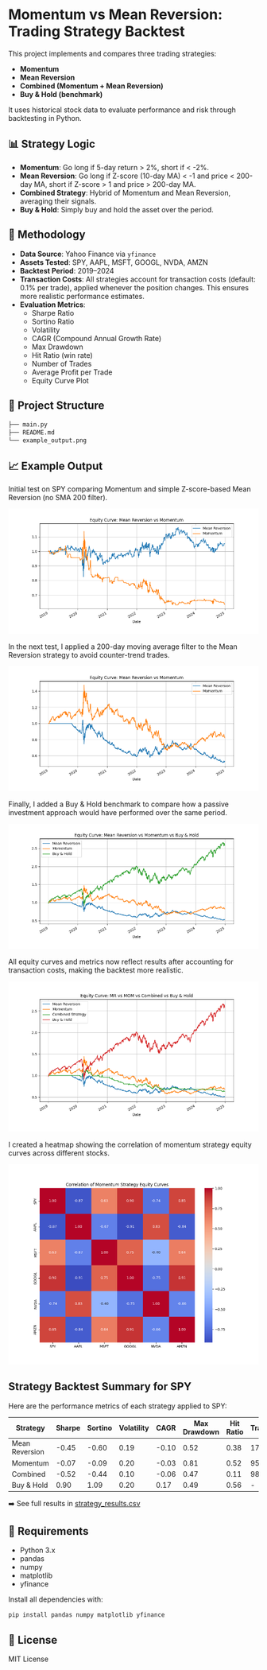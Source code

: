 # Momentum vs Mean Reversion: Trading Strategy Backtest

This project implements and compares three trading strategies:

- **Momentum**
- **Mean Reversion**
- **Combined (Momentum + Mean Reversion)**
- **Buy & Hold (benchmark)**

It uses historical stock data to evaluate performance and risk through backtesting in Python.

## 📊 Strategy Logic

- **Momentum**: Go long if 5-day return > 2%, short if < -2%.
- **Mean Reversion**: Go long if Z-score (10-day MA) < -1 and price < 200-day MA, short if Z-score > 1 and price > 200-day MA.
- **Combined Strategy**: Hybrid of Momentum and Mean Reversion, averaging their signals.
- **Buy & Hold**: Simply buy and hold the asset over the period.

## 🧪 Methodology

- **Data Source**: Yahoo Finance via `yfinance`
- **Assets Tested**: SPY, AAPL, MSFT, GOOGL, NVDA, AMZN
- **Backtest Period**: 2019–2024
- **Transaction Costs**: All strategies account for transaction costs (default: 0.1% per trade), applied whenever the position changes. This ensures more realistic performance estimates.
- **Evaluation Metrics**:
  - Sharpe Ratio
  - Sortino Ratio
  - Volatility
  - CAGR (Compound Annual Growth Rate)
  - Max Drawdown
  - Hit Ratio (win rate)
  - Number of Trades
  - Average Profit per Trade
  - Equity Curve Plot

## 📁 Project Structure

```
├── main.py       
├── README.md                    
└── example_output.png
```

## 📈 Example Output

Initial test on SPY comparing Momentum and simple Z-score-based Mean Reversion (no SMA 200 filter).

![Equity Curve Example](example_output.png)

In the next test, I applied a 200-day moving average filter to the Mean Reversion strategy to avoid counter-trend trades.

![Equity Curve Example  2](output_2.png)

Finally, I added a Buy & Hold benchmark to compare how a passive investment approach would have performed over the same period.

![Equity Curve Example  3](output_3.png)

All equity curves and metrics now reflect results after accounting for transaction costs, making the backtest more realistic.

![Equity Curve Example  4](output_4.png)

I created a heatmap showing the correlation of momentum strategy equity curves across different stocks.

![Heatmap Example  1](output_5.png)

## Strategy Backtest Summary for SPY

Here are the performance metrics of each strategy applied to SPY:

| Strategy       | Sharpe | Sortino | Volatility | CAGR  | Max Drawdown | Hit Ratio | Trades | Avg Profit/Trade | Ticker |
|----------------|--------|---------|------------|-------|---------------|-----------|--------|------------------|--------|
| Mean Reversion | -0.45  | -0.60   | 0.19       | -0.10 | 0.52          | 0.38      | 17     | -0.0023          | SPY    |
| Momentum       | -0.07  | -0.09   | 0.20       | -0.03 | 0.81          | 0.52      | 95     | 0.0011           | SPY    |
| Combined       | -0.52  | -0.44   | 0.10       | -0.06 | 0.47          | 0.11      | 98     | 0.0002           | SPY    |
| Buy & Hold     | 0.90   | 1.09    | 0.20       | 0.17  | 0.49          | 0.56      | -      | -                | SPY    |

➡️ See full results in [strategy_results.csv](strategy_results.csv)

## 🔧 Requirements

- Python 3.x
- pandas
- numpy
- matplotlib
- yfinance

Install all dependencies with:

```bash
pip install pandas numpy matplotlib yfinance
```

## 📃 License
MIT License